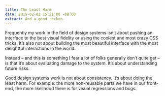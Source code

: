 ```yaml
---
title: The Least Harm
date: 2019-02-02 15:21:00 -08:00
extract: And a good reckon.
---
```


Frequently my work in the field of design systems isn’t about pushing an interface to the best visual fidelity or using the coolest and most crazy CSS tricks. It’s also not about building the most beautiful interface with the most delightful interactions in the world.

Instead – and this is something I fear a lot of folks generally don’t quite get – is that it’s about evaluating damage to the system. It’s about understanding future risks. 

Good design systems work is not about consistency. It’s about doing the least harm. For example: the more non-reusable parts we have in our front-end, the more likelihood there is for visual regressions and bugs.
